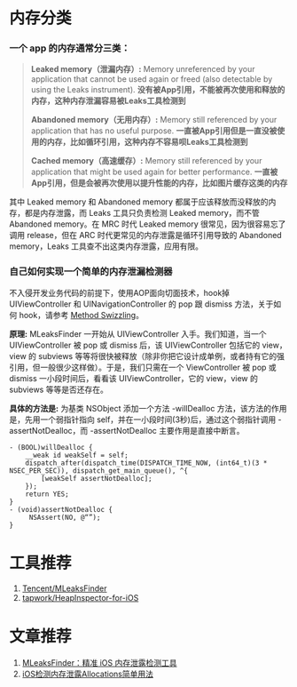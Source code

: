 # 内存分类
### 一个 app 的内存通常分三类：

> **Leaked memory（泄漏内存）:** 
> Memory unreferenced by your application that cannot be used again or freed (also detectable by using the Leaks instrument). **没有被App引用，不能被再次使用和释放的内存，这种内存泄漏容易被Leaks工具检测到**
> 
> **Abandoned memory（无用内存）:** 
> Memory still referenced by your application that has no useful purpose. **一直被App引用但是一直没被使用的内存，比如循环引用，这种内存不容易呗Leaks工具检测到**
>  
> **Cached memory（高速缓存）:** 
> Memory still referenced by your application that might be used again for better performance. **一直被App引用，但是会被再次使用以提升性能的内存，比如图片缓存这类的内存**

其中 Leaked memory 和 Abandoned memory 都属于应该释放而没释放的内存，都是内存泄露，而 Leaks 工具只负责检测 Leaked memory，而不管 Abandoned memory。在 MRC 时代 Leaked memory 很常见，因为很容易忘了调用 release，但在 ARC 时代更常见的内存泄露是循环引用导致的 Abandoned memory，Leaks 工具查不出这类内存泄露，应用有限。

### 自己如何实现一个简单的内存泄漏检测器
不入侵开发业务代码的前提下，使用AOP面向切面技术，hook掉 UIViewController 和 UINavigationController 的 pop 跟 dismiss 方法，关于如何 hook，请参考 [Method Swizzling](http://nshipster.com/method-swizzling/)。

**原理:**
MLeaksFinder 一开始从 UIViewController 入手。我们知道，当一个 UIViewController 被 pop 或 dismiss 后，该 UIViewController 包括它的 view，view 的 subviews 等等将很快被释放（除非你把它设计成单例，或者持有它的强引用，但一般很少这样做）。于是，我们只需在一个 ViewController 被 pop 或 dismiss 一小段时间后，看看该 UIViewController，它的 view，view 的 subviews 等等是否还存在。

**具体的方法是:**
为基类 NSObject 添加一个方法 -willDealloc 方法，该方法的作用是，先用一个弱指针指向 self，并在一小段时间(3秒)后，通过这个弱指针调用 -assertNotDealloc，而 -assertNotDealloc 主要作用是直接中断言。

```obj-c
- (BOOL)willDealloc {
    __weak id weakSelf = self;
    dispatch_after(dispatch_time(DISPATCH_TIME_NOW, (int64_t)(3 * NSEC_PER_SEC)), dispatch_get_main_queue(), ^{
        [weakSelf assertNotDealloc];
    });
    return YES;
}
- (void)assertNotDealloc {
     NSAssert(NO, @“”);
}
```
# 工具推荐
1. [Tencent/MLeaksFinder](https://github.com/Tencent/MLeaksFinder)
2. [tapwork/HeapInspector-for-iOS](https://github.com/tapwork/HeapInspector-for-iOS)

# 文章推荐
1. [MLeaksFinder：精准 iOS 内存泄露检测工具](http://wereadteam.github.io/2016/02/22/MLeaksFinder/)
2. [iOS检测内存泄露Allocations简单用法](http://www.jianshu.com/p/680d65d974de)
